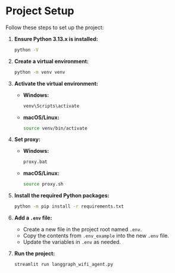 # Project Setup

Follow these steps to set up the project:

1. **Ensure Python 3.13.x is installed:**
    ```sh
    python -V
    ```

2. **Create a virtual environment:**
    ```sh
    python -m venv venv
    ```

3. **Activate the virtual environment:**
    - **Windows:**
        ```sh
        venv\Scripts\activate
        ```
    - **macOS/Linux:**
        ```sh
        source venv/bin/activate
        ```

4. **Set proxy:**
    - **Windows:**
        ```sh
        proxy.bat
        ```
    - **macOS/Linux:**
        ```sh
        source proxy.sh
        ```

5. **Install the required Python packages:**
    ```sh
    python -m pip install -r requirements.txt
    ```

6. **Add a `.env` file:**
    - Create a new file in the project root named `.env`.
    - Copy the contents from `.env_example` into the new `.env` file.
    - Update the variables in `.env` as needed.

7. **Run the project:**
    ```sh
    streamlit run langgraph_wifi_agent.py
    ```
